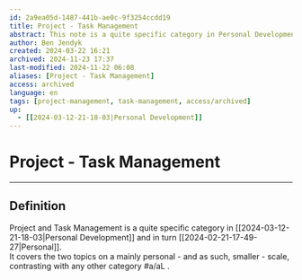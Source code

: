 ```yaml
---
id: 2a9ea05d-1487-441b-ae0c-9f3254ccdd19
title: Project - Task Management
abstract: This note is a quite specific category in Personal Development and contains any note related to project and task management in a personal (that is, smaller) context.
author: Ben Jendyk
created: 2024-03-22 16:21
archived: 2024-11-23 17:37
last-modified: 2024-11-22 06:08
aliases: [Project - Task Management]
access: archived
language: en
tags: [project-management, task-management, access/archived]
up:
  - [[2024-03-12-21-18-03|Personal Development]]
---
```


# Project - Task Management

--- 

## Definition

Project and Task Management is a quite specific category in [[2024-03-12-21-18-03|Personal Development]] and in turn [[2024-02-21-17-49-27|Personal]].  
It covers the two topics on a mainly personal - and as such, smaller - scale, contrasting with any other category #a/aL .
